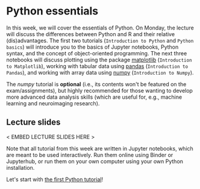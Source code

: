 # Python essentials
In this week, we will cover the essentials of Python. On Monday, the lecture will discuss the differences between Python and R and their relative (dis)advantages. The first two tutorials (`Introduction to Python` and `Python basics`) will introduce you to the basics of Jupyter notebooks, Python syntax, and the concept of object-oriented programming. The next three notebooks will discuss plotting using the package [matplotlib](https://matplotlib.org/) (`Introduction to Matplotlib`), working with tabular data using [pandas](https://pandas.pydata.org/) (`Introduction to Pandas`), and working with array data using [numpy](https://numpy.org/) (`Introduction to Numpy`).

The *numpy* tutorial is **optional** (i.e., its contents won't be featured on the exam/assignments), but highly recommended for those wanting to develop more advanced data analysis skills (which are useful for, e.g., machine learning and neuroimaging research).

## Lecture slides
< EMBED LECTURE SLIDES HERE >

Note that all tutorial from this week are written in Jupyter notebooks, which are meant to be used interactively. Run them online using Binder or Jupyterhub, or run them on your own computer using your own Python installation.

Let's start with [the first Python tutorial](../solutions/week_1/0_introduction.ipynb)!